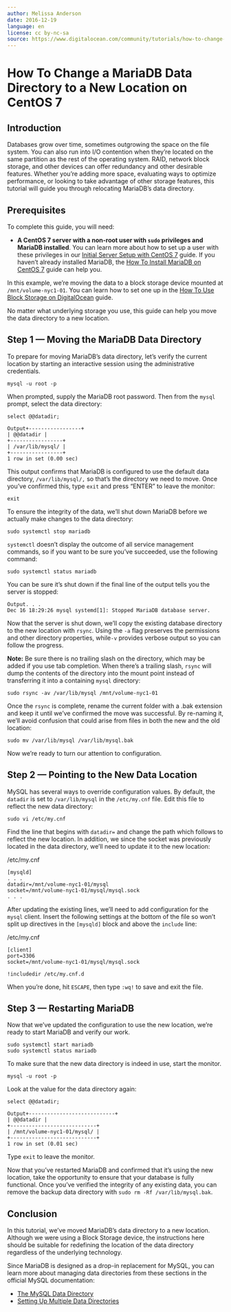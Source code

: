 ```yaml
---
author: Melissa Anderson
date: 2016-12-19
language: en
license: cc by-nc-sa
source: https://www.digitalocean.com/community/tutorials/how-to-change-a-mariadb-data-directory-to-a-new-location-on-centos-7
---
```


# How To Change a MariaDB Data Directory to a New Location on CentOS 7

## Introduction

Databases grow over time, sometimes outgrowing the space on the file system. You can also run into I/O contention when they’re located on the same partition as the rest of the operating system. RAID, network block storage, and other devices can offer redundancy and other desirable features. Whether you’re adding more space, evaluating ways to optimize performance, or looking to take advantage of other storage features, this tutorial will guide you through relocating MariaDB’s data directory.

## Prerequisites

To complete this guide, you will need:

- **A CentOS 7 server with a non-root user with `sudo` privileges and MariaDB installed**. You can learn more about how to set up a user with these privileges in our [Initial Server Setup with CentOS 7](initial-server-setup-with-centos-7) guide. If you haven’t already installed MariaDB, the [How To Install MariaDB on CentOS 7](how-to-install-mariadb-on-centos-7) guide can help you.

In this example, we’re moving the data to a block storage device mounted at `/mnt/volume-nyc1-01`. You can learn how to set one up in the [How To Use Block Storage on DigitalOcean](how-to-use-block-storage-on-digitalocean) guide.

No matter what underlying storage you use, this guide can help you move the data directory to a new location.

## Step 1 — Moving the MariaDB Data Directory

To prepare for moving MariaDB’s data directory, let’s verify the current location by starting an interactive session using the administrative credentials.

    mysql -u root -p

When prompted, supply the MariaDB root password. Then from the `mysql` prompt, select the data directory:

    select @@datadir;

    Output+-----------------+
    | @@datadir |
    +-----------------+
    | /var/lib/mysql/ |
    +-----------------+
    1 row in set (0.00 sec)
    

This output confirms that MariaDB is configured to use the default data directory, `/var/lib/mysql/,` so that’s the directory we need to move. Once you’ve confirmed this, type `exit` and press “ENTER” to leave the monitor:

    exit

To ensure the integrity of the data, we’ll shut down MariaDB before we actually make changes to the data directory:

    sudo systemctl stop mariadb

`systemctl` doesn’t display the outcome of all service management commands, so if you want to be sure you’ve succeeded, use the following command:

    sudo systemctl status mariadb

You can be sure it’s shut down if the final line of the output tells you the server is stopped:

    Output. . .
    Dec 16 18:29:26 mysql systemd[1]: Stopped MariaDB database server.

Now that the server is shut down, we’ll copy the existing database directory to the new location with `rsync`. Using the `-a` flag preserves the permissions and other directory properties, while`-v` provides verbose output so you can follow the progress.

**Note:** Be sure there is no trailing slash on the directory, which may be added if you use tab completion. When there’s a trailing slash, `rsync` will dump the contents of the directory into the mount point instead of transferring it into a containing `mysql` directory:

    sudo rsync -av /var/lib/mysql /mnt/volume-nyc1-01

Once the `rsync` is complete, rename the current folder with a .bak extension and keep it until we’ve confirmed the move was successful. By re-naming it, we’ll avoid confusion that could arise from files in both the new and the old location:

    sudo mv /var/lib/mysql /var/lib/mysql.bak

Now we’re ready to turn our attention to configuration.

## Step 2 — Pointing to the New Data Location

MySQL has several ways to override configuration values. By default, the `datadir` is set to `/var/lib/mysql` in the `/etc/my.cnf` file. Edit this file to reflect the new data directory:

    sudo vi /etc/my.cnf

Find the line that begins with `datadir=` and change the path which follows to reflect the new location. In addition, we since the socket was previously located in the data directory, we’ll need to update it to the new location:

/etc/my.cnf 

    [mysqld]
    . . .
    datadir=/mnt/volume-nyc1-01/mysql
    socket=/mnt/volume-nyc1-01/mysql/mysql.sock
    . . .

After updating the existing lines, we’ll need to add configuration for the `mysql` client. Insert the following settings at the bottom of the file so won’t split up directives in the `[mysqld]` block and above the `include` line:

/etc/my.cnf 

    [client]
    port=3306
    socket=/mnt/volume-nyc1-01/mysql/mysql.sock
    
    !includedir /etc/my.cnf.d

When you’re done, hit `ESCAPE`, then type `:wq!` to save and exit the file.

## Step 3 — Restarting MariaDB

Now that we’ve updated the configuration to use the new location, we’re ready to start MariaDB and verify our work.

    sudo systemctl start mariadb
    sudo systemctl status mariadb

To make sure that the new data directory is indeed in use, start the monitor.

    mysql -u root -p

Look at the value for the data directory again:

    select @@datadir;

    Output+----------------------------+
    | @@datadir |
    +----------------------------+
    | /mnt/volume-nyc1-01/mysql/ |
    +----------------------------+
    1 row in set (0.01 sec)

Type `exit` to leave the monitor.

Now that you’ve restarted MariaDB and confirmed that it’s using the new location, take the opportunity to ensure that your database is fully functional. Once you’ve verified the integrity of any existing data, you can remove the backup data directory with `sudo rm -Rf /var/lib/mysql.bak`.

## Conclusion

In this tutorial, we’ve moved MariaDB’s data directory to a new location. Although we were using a Block Storage device, the instructions here should be suitable for redefining the location of the data directory regardless of the underlying technology.

Since MariaDB is designed as a drop-in replacement for MySQL, you can learn more about managing data directories from these sections in the official MySQL documentation:

- [The MySQL Data Directory](https://dev.mysql.com/doc/refman/5.7/en/data-directory.html)
- [Setting Up Multiple Data Directories](https://dev.mysql.com/doc/refman/5.7/en/multiple-data-directories.html)
